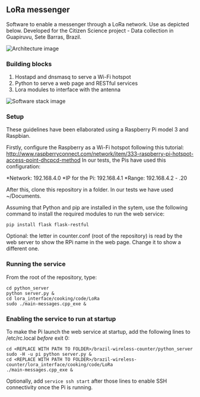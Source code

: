 ## LoRa messenger

Software to enable a messenger through a LoRa network. Use as depicted below. Developed for the Citizen Science project - Data collection in Guapiruvu, Sete Barras, Brazil.

![Architecture image](https://raw.githubusercontent.com/ulopeznovoa/lora-messenger/master/docs/arch.png)

### Building blocks

1. Hostapd and dnsmasq to serve a Wi-Fi hotspot 
2. Python to serve a web page and RESTful services
3. Lora modules to interface with the antenna

![Software stack image](https://raw.githubusercontent.com/ulopeznovoa/lora-messenger/master/docs/sw_stack.png)

### Setup

These guidelines have been ellaborated using a Raspberry Pi model 3 and Raspbian.

Firstly, configure the Raspberry as a Wi-Fi hotspot following this tutorial:
http://www.raspberryconnect.com/network/item/333-raspberry-pi-hotspot-access-point-dhcpcd-method
In our tests, the Pis have used this configuration:

 *Network: 192.168.4.0 
 *IP for the Pi: 192.168.4.1 
 *Range: 192.168.4.2 - .20 

After this, clone this repository in a folder. In our tests we have used ~/Documents.

Assuming that Python and pip are installed in the sytem, use the following command to install the required modules to run the web service:

```
pip install flask flask-restful
```

Optional: the letter in counter.conf (root of the repository) is read by the web server to show the RPi name in the web page. Change it to show a different one.

### Running the service

From the root of the repository, type:

```
cd python_server
python server.py &
cd lora_interface/cooking/code/LoRa
sudo ./main-messages.cpp_exe &
```

### Enabling the service to run at startup

To make the Pi launch the web service at startup, add the following lines to /etc/rc.local *before* exit 0:

```
cd <REPLACE WITH PATH TO FOLDER>/brazil-wireless-counter/python_server
sudo -H -u pi python server.py &
cd <REPLACE WITH PATH TO FOLDER>/brazil-wireless-counter/lora_interface/cooking/code/LoRa
./main-messages.cpp_exe &
```

Optionally, add ```service ssh start``` after those lines to enable SSH connectivity once the Pi is running.
